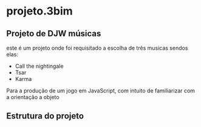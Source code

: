 # projeto.3bim
## Projeto de DJW músicas
 este é um projeto onde foi requisitado a escolha de três musicas sendos elas:
 * Call the nightingale
 * Tsar
 * Karma
 
 Para a produção de um jogo em JavaScript, com intuito de familiarizar com a orientação a objeto

## Estrutura do projeto

